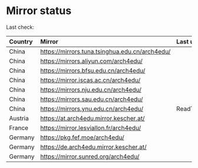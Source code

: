 <script src="./time.js"></script>
# Mirror status
Last check: <script type="text/javascript">localize(1683112485.9058495);</script>

|Country|Mirror|Last update|
|:------|:-----|:----------|
|China|https://mirrors.tuna.tsinghua.edu.cn/arch4edu/|<script type="text/javascript">localize(1683095458);</script>|
|China|https://mirrors.aliyun.com/arch4edu/|<script type="text/javascript">localize(1683052322);</script>|
|China|https://mirrors.bfsu.edu.cn/arch4edu/|<script type="text/javascript">localize(1683052322);</script>|
|China|https://mirror.iscas.ac.cn/arch4edu/|<script type="text/javascript">localize(1683095458);</script>|
|China|https://mirrors.nju.edu.cn/arch4edu/|<script type="text/javascript">localize(1683009041);</script>|
|China|https://mirrors.sau.edu.cn/arch4edu/|<script type="text/javascript">localize(1673850842);</script>|
|China|https://mirrors.ynu.edu.cn/arch4edu/|ReadTimeout|
|Austria|https://at.arch4edu.mirror.kescher.at/|<script type="text/javascript">localize(1683095458);</script>|
|France|https://mirror.lesviallon.fr/arch4edu/|<script type="text/javascript">localize(1683052322);</script>|
|Germany|https://pkg.fef.moe/arch4edu/|<script type="text/javascript">localize(1683052322);</script>|
|Germany|https://de.arch4edu.mirror.kescher.at/|<script type="text/javascript">localize(1683095458);</script>|
|Germany|https://mirror.sunred.org/arch4edu/|<script type="text/javascript">localize(1683095458);</script>|

<script src="./tablefilter/tablefilter.js"></script>
<script src="./table.js"></script>